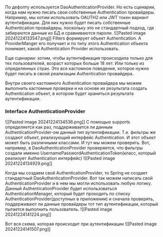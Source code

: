 По дефолту используется DaoAuthenticationProvider. Но есть сценарии, когда нам нужно писать свои собственные Authentication провайдеры. Например, мы хотим использовать OAUTH2 или JWT токен вариант аутентификации. Для них нужно будет писать собственные Authentication провайдеры, поскольку это не стандартный подход, где забираются данные из БД и сравниваются пароли. 
![[Pasted image 20241224133547.png]]
Filters формирует объект Authentication. А ProviderManger его получает и по типу этого Authentication объекта понимает, какой Authentication Provider использовать. 

Еще сценарии: хотим, чтобы аутентификация происходила только для тех пользователей, возраст которых больше 18 лет. Или только из определенных стран. Это все кастомное поведение, которое нужно будет писать в своей реализации Authentication провайдера.

Внутри своего кастомного Authentication провайдера мы можем выполнить кастомные проверки и на основе их результата создать Authentication объект, в котором будет храниться результата аутентификации. 

### Interface AuthenticationProvider
![[Pasted image 20241224134536.png]]
С помощью supports определяется как раз, поддерживается ли данным AuthenticationProvider-ом данный тип аутентификации. Т.е. фильтры же создают объект, реализующий интерфейс Authentication. И этот объект может быть различными классами. И тут мы можем проверить. Вот, например, в DaoAuthenticationProvider проверяется, что фильтры создали именно UsernamePasswordAuthenticationToken(класс, который реализует Authentication интерфейс) 
![[Pasted image 20241224134929.png]]

Когда мы создаем свой AuthenticationProvider, то Spring не создает стандартный DaoAuthenticationProvider.
Вот так можем написать свой AuthenticationProvider и в нем мы могли использовать любую логику. Данный AuthenticationProvider будет использоваться AuthenticationManager, который будет проходить по списку AuthenticationProvider(доступных в приложении) и сначала проверять, поддерживают ли данные провайдеры тот тип аутентификации, который пытается выполнить пользователь.
![[Pasted image 20241224141224.png]]

Вот вся схема, которая происходит при аутентификации
![[Pasted image 20241224141507.png]]
